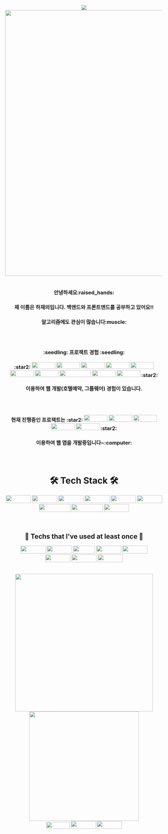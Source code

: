 <p align ="center">
<img align='center' src="https://capsule-render.vercel.app/api?type=Waving&color=0:8c9eff,100:c5cae9&height=300&section=header&text=Hello,%20I'm%20JaeEui&fontColor=fffde7&fontSize=80">
<img align="center" src="https://mblogthumb-phinf.pstatic.net/MjAxNzA0MjBfNDcg/MDAxNDkyNjUzNDE5ODg2.TAJ2LYvdjKR5n3dSCJnRzrAdR4K-903b5yFtw2YRJfsg.EqwXwleQDkh80vBOgQv57xVuQbiU12owij4u_N4BjG0g.JPEG.friendly1734/%EB%94%94%EC%A6%88%EB%8B%88_%EB%85%B8%ED%8A%B8%EB%B6%81_%EB%B0%B0%EA%B2%BD%ED%99%94%EB%A9%B4_%EC%A0%9C%EB%8C%80%EB%A1%9C_%EC%B7%A8%ED%96%A5%EC%A0%80%EA%B2%A9_9.jpg?type=w800" width="850">
<br>
<br>
<h3 align="center">안녕하세요:raised_hands:</h3>
<h3 align="center">제 이름은 하재의입니다. 백앤드와 프론트앤드를 공부하고 있어요!!</h3>
<h3 align="center">알고리즘에도 관심이 많습니다:muscle:</h3>
<br>
<br>
<h3 align="center">:seedling: 프로잭트 경험 :seedling:
<br>
<br>:star2: 
<img src="https://img.shields.io/badge/Spring-brightgreen?style=plastic&logo=Spring&logoColor=white" width="75px" height="22px"/>
<img src="https://img.shields.io/badge/Java-81d4fa?style=plastic&logo=&logoColor=white" width="75px" height="22px"/>
<img src="https://img.shields.io/badge/JavaScript-yellow?style=plastic&logo=JavaScript&logoColor=white" width="75px" height="22px"/>
<img src="https://img.shields.io/badge/jQuery-2A6379?style=plastic&logo=jQuery&logoColor=white" width="75px" height="22px"/>
<img src="https://img.shields.io/badge/CSS-1572B6?style=plastic&logo=CSS3&logoColor=white" width="75px" height="22px"/>
<img src="https://img.shields.io/badge/HTML-E34F26?style=plastic&logo=HTML5&logoColor=white" width="75px" height="22px"/>
<img src="https://img.shields.io/badge/Oracle-F80000?style=plastic&logo=Oracle&logoColor=white" width="75px" height="22px"/>
<img src="https://img.shields.io/badge/ApacheTomcat-F8DC75?style=plastic&logo=Apache Tomcat&logoColor=231F20" width="100px" height="22px"/>
<img src="https://img.shields.io/badge/aws-232F3E?style=plastic&logo=Amazon AWS&logoColor=white" width="75px" height="22px"/>
<img src="https://img.shields.io/badge/Jenkins-D24939?style=plastic&logo=Jenkins&logoColor=white" width="75px" height="22px"/>
 :star2:<br><br>
이용하여 웹 개발(호텔예약, 그룹웨어) 경험이 있습니다.</h3>
<br>
<br>
<h3 align="center">현재 진행중인 프로잭트는  
:star2:
<img src="https://img.shields.io/badge/electron-47848F?style=plastic&logo=electron&logoColor=white" width="75px" height="22px"/>
<img src="https://img.shields.io/badge/Vue.js-4FC08D?style=plastic&logo=Vue.js&logoColor=white" width="75px" height="22px"/>
<img src="https://img.shields.io/badge/HTML-E34F26?style=plastic&logo=HTML5&logoColor=white" width="75px" height="22px"/> 
<img src="https://img.shields.io/badge/CSS-1572B6?style=plastic&logo=CSS3&logoColor=white" width="75px" height="22px"/>
  <img src="https://img.shields.io/badge/SQLite-f06292?style=plastic&logo=SQLite&logoColor=white" width="75px" height="22px"/>
:star2: </h3>
<h3 align="center">이용하여 웹 앱을 개발중입니다~:computer:</h3>
<br>
<br>
<h1 align="center">🛠 Tech Stack 🛠</h1>
<p align ="center">
<img src="https://img.shields.io/badge/Spring-brightgreen?style=plastic&logo=Spring&logoColor=white" width="80px" height="25px"/>
<img src="https://img.shields.io/badge/Java-3D95CE?style=plastic&logo=Java&logoColor=white" width="80px" height="25px"/>
<img src="https://img.shields.io/badge/JavaScript-yellow?style=plastic&logo=JavaScript&logoColor=white" width="80px" height="25px"/>
<img src="https://img.shields.io/badge/jQuery-2A6379?style=plastic&logo=jQuery&logoColor=white" width="80px" height="25px"/>
<img src="https://img.shields.io/badge/CSS-1572B6?style=plastic&logo=CSS3&logoColor=white" width="80px" height="25px"/>
<img src="https://img.shields.io/badge/HTML-E34F26?style=plastic&logo=HTML5&logoColor=white" width="80px" height="25px"/>
<br>
<img src="https://img.shields.io/badge/ApacheTomcat-F8DC75?style=plastic&logo=Apache Tomcat&logoColor=231F20" width="100px" height="25px"/>
<img src="https://img.shields.io/badge/Bootstrap-7952B3?style=plastic&logo=Bootstrap&logoColor=white" width="100px" height="25px"/>
<img src="https://img.shields.io/badge/Oracle-F80000?style=plastic&logo=Oracle&logoColor=white" width="80px" height="25px"/>
<br>
<br>
<br>
<h2 align="center">🔧 Techs that l've used at least once 🔧</h2>
<p align ="center">
<img src="https://img.shields.io/badge/Linux-FCC624?style=plastic&logo=Linux&logoColor=white" width="80px" height="25px"/>
<img src="https://img.shields.io/badge/aws-232F3E?style=plastic&logo=Amazon AWS&logoColor=white" width="80px" height="25px"/>
<img src="https://img.shields.io/badge/C-A8B9CC?style=plastic&logo=C&logoColor=white" width="70px" height="25px"/>
<img src="https://img.shields.io/badge/Python-3776AB?style=plastic&logo=Python&logoColor=white" width="80px" height="25px"/>
<img src="https://img.shields.io/badge/SQLite-f06292?style=plastic&logo=SQLite&logoColor=white" width="80px" height="25px"/>
<br>
<img src="https://img.shields.io/badge/electron-47848F?style=plastic&logo=electron&logoColor=white" width="80px" height="25px"/>
<img src="https://img.shields.io/badge/Vue.js-4FC08D?style=plastic&logo=Vue.js&logoColor=white" width="80px" height="25px"/>
<img src="https://img.shields.io/badge/Jenkins-D24939?style=plastic&logo=Jenkins&logoColor=white" width="80px" height="25px"/>
<br>
<br>
<br>
<img align="center" width="440" src="https://github-readme-stats.vercel.app/api?username=HaJaeEui&show_icons=true&theme=radical"></img>
<img align="center" width="350" src="http://mazassumnida.wtf/api/v2/generate_badge?boj=co3310"></img>

<br>
  <img src="https://img.shields.io/badge/jQuery-2A6379?style=plastic&logo=jQuery&logoColor=white" width="75px" height="22px"/>
  <img src="https://img.shields.io/badge/jQuery-2A6379?style=plastic&logo=jQuery&logoColor=white" width="80px" height="25px"/>
  <img src="https://img.shields.io/badge/jQuery-3D95CE?style=plastic&logo=jQuery&logoColor=white" width="80px" height="25px"/>
